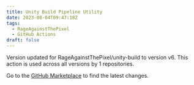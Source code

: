 ```yaml
---
title: Unity Build Pipeline Utility
date: 2023-08-04T09:47:18Z
tags:
  - RageAgainstThePixel
  - GitHub Actions
draft: false
---
```



Version updated for RageAgainstThePixel/unity-build to version v6.
This action is used across all versions by 1 repositories.

Go to the [GitHub Marketplace](https://github.com/marketplace/actions/unity-build-pipeline-utility) to find the latest changes.
